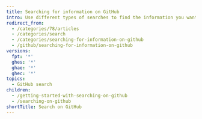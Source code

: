 ```yaml
---
title: Searching for information on GitHub
intro: Use different types of searches to find the information you want.
redirect_from:
  - /categories/78/articles
  - /categories/search
  - /categories/searching-for-information-on-github
  - /github/searching-for-information-on-github
versions:
  fpt: '*'
  ghes: '*'
  ghae: '*'
  ghec: '*'
topics:
  - GitHub search
children:
  - /getting-started-with-searching-on-github
  - /searching-on-github
shortTitle: Search on GitHub
---
```


